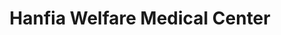 ---
title: "Hanfia Welfare Medical Center"
url: /karachi/hanfia-welfare-medical-center/
shop: medical supply
---